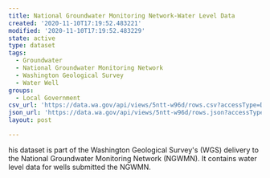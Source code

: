 ```yaml
---
title: National Groundwater Monitoring Network-Water Level Data
created: '2020-11-10T17:19:52.483221'
modified: '2020-11-10T17:19:52.483229'
state: active
type: dataset
tags:
  - Groundwater
  - National Groundwater Monitoring Network
  - Washington Geological Survey
  - Water Well
groups:
  - Local Government
csv_url: 'https://data.wa.gov/api/views/5ntt-w96d/rows.csv?accessType=DOWNLOAD'
json_url: 'https://data.wa.gov/api/views/5ntt-w96d/rows.json?accessType=DOWNLOAD'
layout: post

---
```

his dataset is part of the Washington Geological Survey's (WGS) delivery to the National Groundwater Monitoring Network (NGWMN). It contains water level data for wells submitted the NGWMN.
